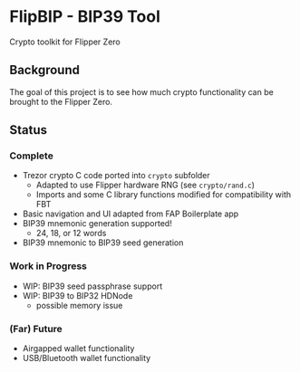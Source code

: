 # FlipBIP - BIP39 Tool
Crypto toolkit for Flipper Zero

## Background

The goal of this project is to see how much crypto functionality can be brought to the Flipper Zero.

## Status

### Complete

- Trezor crypto C code ported into `crypto` subfolder
  - Adapted to use Flipper hardware RNG (see `crypto/rand.c`)
  - Imports and some C library functions modified for compatibility with FBT
- Basic navigation and UI adapted from FAP Boilerplate app
- BIP39 mnemonic generation supported!
  - 24, 18, or 12 words
- BIP39 mnemonic to BIP39 seed generation

### Work in Progress

- WIP: BIP39 seed passphrase support
- WIP: BIP39 to BIP32 HDNode
  - possible memory issue

### (Far) Future

- Airgapped wallet functionality
- USB/Bluetooth wallet functionality

